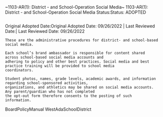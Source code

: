 ~1103-AR(1): District - and School-Operation Social Media~
 1103-AR(1): District - and School-Operation Social Media Status:Status: ADOPTED
```
```
Original Adopted Date:Original Adopted Date: 09/26/2022 | Last Reviewed Date:| Last Reviewed Date: 09/26/2022
```
These are the administrative procedures for district- and school-based social media.

Each school’s brand ambassador is responsible for content shared across school-based social media accounts and
adhering to policy and other best practices. Social media and best practice training will be provided to school media
coordinators.

Student photos, names, grade levels, academic awards, and information regarding school-sponsored activities,
organizations, and athletics may be shared on social media accounts. Any parent/guardian who has not completed
the opt-out form therefore consents to the posting of such information.

```
BoardPolicyManual
WestAdaSchoolDistrict
```


